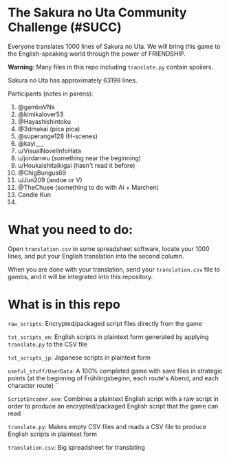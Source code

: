 # The Sakura no Uta Community Challenge (#SUCC)

Everyone translates 1000 lines of Sakura no Uta. We will bring this game to the English-speaking world through the power of FRIENDSHIP.

**Warning**: Many files in this repo including `translate.py` contain spoilers.

Sakura no Uta has approximately 63198 lines.

Participants (notes in parens):

1. @gambsVNs
2. @kimikalover53
3. @Hayashishintoku
4. @3dmakai (pica pica)
5. @superange128 (H-scenes)
6. @kayi___
7. u/VisualNovelInfoHata
8. u/jordanwu (something near the beginning)
9. u/Houkaishitaikigai (hasn't read it before)
10. @ChigBungus69
11. u/Jun209 (andoe or V)
12. @TheChuee (something to do with Ai + Marchen)
13. Candle Kun
14. 

# What you need to do:

Open `translation.csv` in some spreadsheet software, locate your 1000 lines, and put your English translation into the second column.

When you are done with your translation, send your `translation.csv` file to gambs, and it will be integrated into this repository.

# What is in this repo

`raw_scripts`: Encrypted/packaged script files directly from the game

`txt_scripts_en`: English scripts in plaintext form generated by applying `translate.py` to the CSV file

`txt_scripts_jp`: Japanese scripts in plaintext form

`useful_stuff/UserData`: A 100% completed game with save files in strategic points (at the beginning of Frühlingsbeginn, each route's Abend, and each character route)
``

`ScriptEncoder.exe`: Combines a plaintext English script with a raw script in order to produce an encrypted/packaged English script that the game can read

`translate.py`: Makes empty CSV files and reads a CSV file to produce English scripts in plaintext form

`translation.csv`: Big spreadsheet for translating
